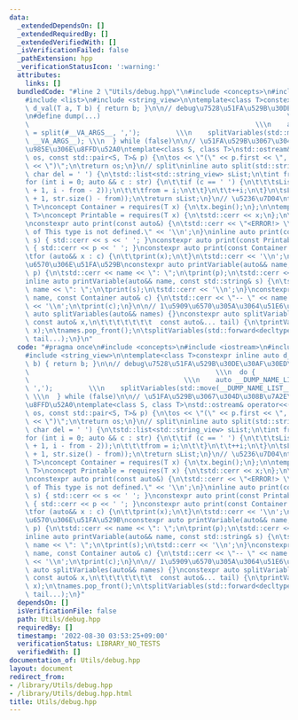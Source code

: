 ```yaml
---
data:
  _extendedDependsOn: []
  _extendedRequiredBy: []
  _extendedVerifiedWith: []
  _isVerificationFailed: false
  _pathExtension: hpp
  _verificationStatusIcon: ':warning:'
  attributes:
    links: []
  bundledCode: "#line 2 \"Utils/debug.hpp\"\n#include <concepts>\n#include <iostream>\n\
    #include <list>\n#include <string_view>\n\ntemplate<class T>constexpr inline auto\
    \ d_val(T a, T b) { return b; }\n\n// debug\u7528\u51FA\u529B\u30DE\u30AF\u30ED\
    \n#define dump(...)                                               \\\n  do { \
    \                                                         \\\n    auto __DUMP_NAME_LIST__\
    \ = split(#__VA_ARGS__, ',');         \\\n    splitVariables(std::move(__DUMP_NAME_LIST__),\
    \ __VA_ARGS__); \\\n  } while (false)\n\n// \u51FA\u529B\u3067\u304D\u308B\u7A2E\
    \u985E\u306E\u8FFD\u52A0\ntemplate<class S, class T>\nstd::ostream& operator<<(std::ostream&\
    \ os, const std::pair<S, T>& p) {\n\tos << \"(\" << p.first << \", \" << p.second\
    \ << \")\";\n\treturn os;\n}\n// split\ninline auto split(std::string_view str,\
    \ char del = ' ') {\n\tstd::list<std::string_view> sList;\n\tint from = -1;\n\t\
    for (int i = 0; auto && c : str) {\n\t\tif (c == ' ') {\n\t\t\tsList.emplace_back(str.substr(from\
    \ + 1, i - from - 2));\n\t\t\tfrom = i;\n\t\t}\n\t\t++i;\n\t}\n\tsList.emplace_back(str.substr(from\
    \ + 1, str.size() - from));\n\treturn sList;\n}\n// \u5236\u7D04\ntemplate <class\
    \ T>\nconcept Container = requires(T x) {\n\tx.begin();\n};\n\ntemplate <class\
    \ T>\nconcept Printable = requires(T x) {\n\tstd::cerr << x;\n};\n\n// \u51FA\u529B\
    \nconstexpr auto print(const auto&) {\n\tstd::cerr << \"<ERROR!> \\\"print\\\"\
    \ of This type is not defined.\" << '\\n';\n}\ninline auto print(const std::string&\
    \ s) { std::cerr << s << ' '; }\nconstexpr auto print(const Printable auto& p)\
    \ { std::cerr << p << ' '; }\nconstexpr auto print(const Container auto& c) {\n\
    \tfor (auto&& x : c) {\n\t\tprint(x);\n\t}\n\tstd::cerr << '\\n';\n}\n\n// \u5909\
    \u6570\u306E\u51FA\u529B\nconstexpr auto printVariable(auto&& name, const auto&\
    \ p) {\n\tstd::cerr << name << \": \";\n\tprint(p);\n\tstd::cerr << '\\n';\n}\n\
    inline auto printVariable(auto&& name, const std::string& s) {\n\tstd::cerr <<\
    \ name << \": \";\n\tprint(s);\n\tstd::cerr << '\\n';\n}\nconstexpr auto printVariable(auto&&\
    \ name, const Container auto& c) {\n\tstd::cerr << \"-- \" << name << \" --\"\
    \ << '\\n';\n\tprint(c);\n}\n\n// 1\u5909\u6570\u305A\u3064\u51E6\u7406\nconstexpr\
    \ auto splitVariables(auto&& names) {}\nconstexpr auto splitVariables(auto&& names,\
    \ const auto& x,\n\t\t\t\t\t\t\t  const auto&... tail) {\n\tprintVariable(names.front(),\
    \ x);\n\tnames.pop_front();\n\tsplitVariables(std::forward<decltype(names)>(names),\
    \ tail...);\n}\n"
  code: "#pragma once\n#include <concepts>\n#include <iostream>\n#include <list>\n\
    #include <string_view>\n\ntemplate<class T>constexpr inline auto d_val(T a, T\
    \ b) { return b; }\n\n// debug\u7528\u51FA\u529B\u30DE\u30AF\u30ED\n#define dump(...)\
    \                                               \\\n  do {                   \
    \                                       \\\n    auto __DUMP_NAME_LIST__ = split(#__VA_ARGS__,\
    \ ',');         \\\n    splitVariables(std::move(__DUMP_NAME_LIST__), __VA_ARGS__);\
    \ \\\n  } while (false)\n\n// \u51FA\u529B\u3067\u304D\u308B\u7A2E\u985E\u306E\
    \u8FFD\u52A0\ntemplate<class S, class T>\nstd::ostream& operator<<(std::ostream&\
    \ os, const std::pair<S, T>& p) {\n\tos << \"(\" << p.first << \", \" << p.second\
    \ << \")\";\n\treturn os;\n}\n// split\ninline auto split(std::string_view str,\
    \ char del = ' ') {\n\tstd::list<std::string_view> sList;\n\tint from = -1;\n\t\
    for (int i = 0; auto && c : str) {\n\t\tif (c == ' ') {\n\t\t\tsList.emplace_back(str.substr(from\
    \ + 1, i - from - 2));\n\t\t\tfrom = i;\n\t\t}\n\t\t++i;\n\t}\n\tsList.emplace_back(str.substr(from\
    \ + 1, str.size() - from));\n\treturn sList;\n}\n// \u5236\u7D04\ntemplate <class\
    \ T>\nconcept Container = requires(T x) {\n\tx.begin();\n};\n\ntemplate <class\
    \ T>\nconcept Printable = requires(T x) {\n\tstd::cerr << x;\n};\n\n// \u51FA\u529B\
    \nconstexpr auto print(const auto&) {\n\tstd::cerr << \"<ERROR!> \\\"print\\\"\
    \ of This type is not defined.\" << '\\n';\n}\ninline auto print(const std::string&\
    \ s) { std::cerr << s << ' '; }\nconstexpr auto print(const Printable auto& p)\
    \ { std::cerr << p << ' '; }\nconstexpr auto print(const Container auto& c) {\n\
    \tfor (auto&& x : c) {\n\t\tprint(x);\n\t}\n\tstd::cerr << '\\n';\n}\n\n// \u5909\
    \u6570\u306E\u51FA\u529B\nconstexpr auto printVariable(auto&& name, const auto&\
    \ p) {\n\tstd::cerr << name << \": \";\n\tprint(p);\n\tstd::cerr << '\\n';\n}\n\
    inline auto printVariable(auto&& name, const std::string& s) {\n\tstd::cerr <<\
    \ name << \": \";\n\tprint(s);\n\tstd::cerr << '\\n';\n}\nconstexpr auto printVariable(auto&&\
    \ name, const Container auto& c) {\n\tstd::cerr << \"-- \" << name << \" --\"\
    \ << '\\n';\n\tprint(c);\n}\n\n// 1\u5909\u6570\u305A\u3064\u51E6\u7406\nconstexpr\
    \ auto splitVariables(auto&& names) {}\nconstexpr auto splitVariables(auto&& names,\
    \ const auto& x,\n\t\t\t\t\t\t\t  const auto&... tail) {\n\tprintVariable(names.front(),\
    \ x);\n\tnames.pop_front();\n\tsplitVariables(std::forward<decltype(names)>(names),\
    \ tail...);\n}"
  dependsOn: []
  isVerificationFile: false
  path: Utils/debug.hpp
  requiredBy: []
  timestamp: '2022-08-30 03:53:25+09:00'
  verificationStatus: LIBRARY_NO_TESTS
  verifiedWith: []
documentation_of: Utils/debug.hpp
layout: document
redirect_from:
- /library/Utils/debug.hpp
- /library/Utils/debug.hpp.html
title: Utils/debug.hpp
---
```

